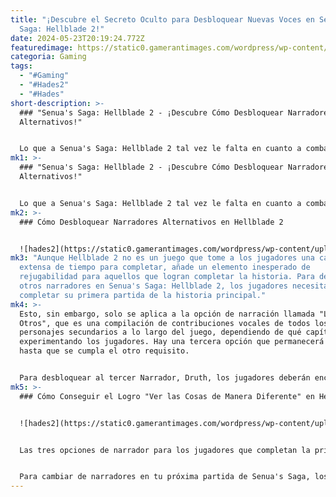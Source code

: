 ```yaml
---
title: "¡Descubre el Secreto Oculto para Desbloquear Nuevas Voces en Senua's
  Saga: Hellblade 2!"
date: 2024-05-23T20:19:24.772Z
featuredimage: https://static0.gamerantimages.com/wordpress/wp-content/uploads/2024/05/untitled-design-2024-05-22t230432-060.jpg?q=70&fit=contain&w=1140&h=&dpr=1
categoria: Gaming
tags:
  - "#Gaming"
  - "#Hades2"
  - "#Hades"
short-description: >-
  ### "Senua's Saga: Hellblade 2 - ¡Descubre Cómo Desbloquear Narradores
  Alternativos!"


  Lo que a Senua's Saga: Hellblade 2 tal vez le falta en cuanto a combate extenso y una historia larga, lo compensa con creces con visuales impresionantes, una experiencia auditiva única y una narrativa cuidadosamente elaborada
mk1: >-
  ### "Senua's Saga: Hellblade 2 - ¡Descubre Cómo Desbloquear Narradores
  Alternativos!"


  Lo que a Senua's Saga: Hellblade 2 tal vez le falta en cuanto a combate extenso y una historia larga, lo compensa con creces con visuales impresionantes, una experiencia auditiva única y una narrativa cuidadosamente elaborada que casi se siente como una película interactiva. Una gran parte de lo que distingue al juego de otros en el mercado son las actuaciones vocales, ya que los pensamientos de Senua están acompañados por un narrador y las Furias que han tomado residencia en su mente.
mk2: >-
  ### Cómo Desbloquear Narradores Alternativos en Hellblade 2


  ![hades2](https://static0.gamerantimages.com/wordpress/wp-content/uploads/2024/05/hellblade-2-review-senua-psychosis.jpg?q=49&fit=crop&w=1500&dpr=2 "hades2")
mk3: "Aunque Hellblade 2 no es un juego que tome a los jugadores una cantidad
  extensa de tiempo para completar, añade un elemento inesperado de
  rejugabilidad para aquellos que logran completar la historia. Para desbloquear
  otros narradores en Senua's Saga: Hellblade 2, los jugadores necesitarán
  completar su primera partida de la historia principal."
mk4: >-
  Esto, sin embargo, solo se aplica a la opción de narración llamada "Los
  Otros", que es una compilación de contribuciones vocales de todos los
  personajes secundarios a lo largo del juego, dependiendo de qué capítulo estén
  experimentando los jugadores. Hay una tercera opción que permanecerá bloqueada
  hasta que se cumpla el otro requisito.


  Para desbloquear al tercer Narrador, Druth, los jugadores deberán encontrar todos los postes de lore, conocidos como Lorestangir, que están dispersos por todo el juego. Hay 18 en total para encontrar, y requerirán que los jugadores mantengan un ojo atento en cualquier camino que se desvíe de la ruta que la historia quiere que tomes para progresar.
mk5: >-
  ### Cómo Conseguir el Logro "Ver las Cosas de Manera Diferente" en Hellblade 2


  ![hades2](https://static0.gamerantimages.com/wordpress/wp-content/uploads/2024/05/untitled-design-2024-05-22t225958-201.jpg?q=70&fit=crop&w=1500&dpr=1 "hades2")


  Las tres opciones de narrador para los jugadores que completan la primera partida de Hellblade 2 son significativas no solo por ofrecer una perspectiva alternativa a la narrativa del juego, sino también porque son un componente necesario para completar la lista de logros del juego. En total, hay solo 11 logros para completar en Hellblade 2, y este probablemente será uno de los últimos que los jugadores tachen de su lista, a menos que no puedan localizar todas las caras de piedra en su primera partida.


  Para cambiar de narradores en tu próxima partida de Senua's Saga, los jugadores pueden seleccionar su narrador elegido al comenzar un nuevo juego, o pueden cambiar las preferencias de narración desde el menú de configuraciones. Cualquier cambio en el narrador se aplicará independientemente de si estás saltando a un capítulo en particular o comenzando la historia desde el principio nuevamente.
---
```

